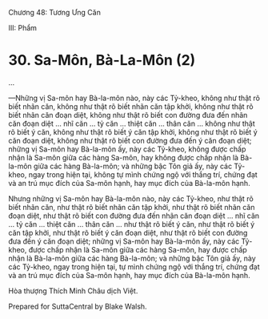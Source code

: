 

Chương 48: Tương Ưng Căn

III: Phẩm

# 30\. Sa-Môn, Bà-La-Môn (2)

…

—Những vị Sa-môn hay Bà-la-môn nào, này các Tỷ-kheo, không như thật rõ biết nhãn căn, không như thật rõ biết nhãn căn tập khởi, không như thật rõ biết nhãn căn đoạn diệt, không như thật rõ biết con đường đưa đến nhãn căn đoạn diệt … nhĩ căn … tỷ căn … thiệt căn … thân căn … không như thật rõ biết ý căn, không như thật rõ biết ý căn tập khởi, không như thật rõ biết ý căn đoạn diệt, không như thật rõ biết con đường đưa đến ý căn đoạn diệt; những vị Sa-môn hay Bà-la-môn ấy, này các Tỷ-kheo, không được chấp nhận là Sa-môn giữa các hàng Sa-môn, hay không được chấp nhận là Bà-la-môn giữa các hàng Bà-la-môn; và những bậc Tôn giả ấy, này các Tỷ-kheo, ngay trong hiện tại, không tự mình chứng ngộ với thắng trí, chứng đạt và an trú mục đích của Sa-môn hạnh, hay mục đích của Bà-la-môn hạnh.

Nhưng những vị Sa-môn hay Bà-la-môn nào, này các Tỷ-kheo, như thật rõ biết nhãn căn, như thật rõ biết nhãn căn tập khởi, như thật rõ biết nhãn căn đoạn diệt, như thật rõ biết con đường đưa đến nhãn căn đoạn diệt … nhĩ căn … tỷ căn … thiệt căn … thân căn … như thật rõ biết ý căn, như thật rõ biết ý căn tập khởi, như thật rõ biết ý căn đoạn diệt, như thật rõ biết con đường đưa đến ý căn đoạn diệt; những vị Sa-môn hay Bà-la-môn ấy, này các Tỷ-kheo, được chấp nhận là Sa-môn giữa các hàng Sa-môn, hay được chấp nhận là Bà-la-môn giữa các hàng Bà-la-môn; và những bậc Tôn giả ấy, này các Tỷ-kheo, ngay trong hiện tại, tự mình chứng ngộ với thắng trí, chứng đạt và an trú mục đích của Sa-môn hạnh, hay mục đích của Bà-la-môn hạnh.

Hòa thượng Thích Minh Châu dịch Việt.

Prepared for SuttaCentral by Blake Walsh.